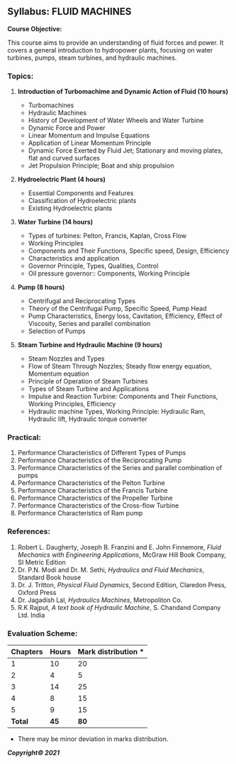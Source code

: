 ## Syllabus: FLUID MACHINES

**Course Objective:**

This course aims to provide an understanding of fluid forces and power. It covers a general introduction to hydropower plants, focusing on water turbines, pumps, steam turbines, and hydraulic machines.

### Topics:

1. **Introduction of Turbomachime and Dynamic Action of Fluid (10 hours)**
   - Turbomachines
   - Hydraulic Machines
   - History of Development of Water Wheels and Water Turbine
   - Dynamic Force and Power
   - Linear Momentum and Impulse Equations
   - Application of Linear Momentum Principle
   - Dynamic Force Exerted by Fluid Jet; Stationary and moving plates, flat and curved surfaces
   - Jet Propulsion Principle; Boat and ship propulsion

2. **Hydroelectric Plant (4 hours)**
   - Essential Components and Features
   - Classification of Hydroelectric plants
   - Existing Hydroelectric plants

3. **Water Turbine (14 hours)**
   - Types of turbines: Pelton, Francis, Kaplan, Cross Flow
   - Working Principles
   - Components and Their Functions, Specific speed, Design, Efficiency
   - Characteristics and application
   - Governor Principle, Types, Qualities, Control
   - Oil pressure governor:: Components, Working Principle

4. **Pump (8 hours)**
   - Centrifugal and Reciprocating Types
   - Theory of the Centrifugal Pump, Specific Speed, Pump Head
   - Pump Characteristics, Energy loss, Cavitation, Efficiency, Effect of Viscosity, Series and parallel combination
   - Selection of Pumps

5. **Steam Turbine and Hydraulic Machine (9 hours)**
   - Steam Nozzles and Types
   - Flow of Steam Through Nozzles; Steady flow energy equation, Momentum equation
   - Principle of Operation of Steam Turbines
   - Types of Steam Turbine and Applications
   - Impulse and Reaction Turbine: Components and Their Functions, Working Principles, Efficiency
   - Hydraulic machine Types, Working Principle: Hydraulic Ram, Hydraulic lift, Hydraulic torque converter


### Practical:

1. Performance Characteristics of Different Types of Pumps
2. Performance Characteristics of the Reciprocating Pump
3. Performance Characteristics of the Series and parallel combination of pumps
4. Performance Characteristics of the Pelton Turbine
5. Performance Characteristics of the Francis Turbine
6. Performance Characteristics of the Propeller Turbine
7. Performance Characteristics of the Cross-flow Turbine
8. Performance Characteristics of Ram pump

### References:

1. Robert L. Daugherty, Joseph B. Franzini and E. John Finnemore, *Fluid Mechanics with Engineering Applications*, McGraw Hill Book Company, SI Metric Edition
2. Dr. P.N. Modi and Dr. M. Sethi, *Hydraulics and Fluid Mechanics*, Standard Book house
3. Dr. J. Tritton, *Physical Fluid Dynamics*, Second Edition, Claredon Press, Oxford Press
4. Dr. Jagadish Lal, *Hydraulics Machines*, Metropoliton Co.
5. R.K Rajput, *A text book of Hydraulic Machine*, S. Chandand Company Ltd. India

### Evaluation Scheme:

| Chapters | Hours | Mark distribution * |
|---|---|---|
| 1 | 10 | 20 |
| 2 | 4 | 5 |
| 3 | 14 | 25 |
| 4 | 8 | 15 |
| 5 | 9 | 15 |
| **Total** | **45** | **80** |

* There may be minor deviation in marks distribution.

***Copyright&copy; 2021***